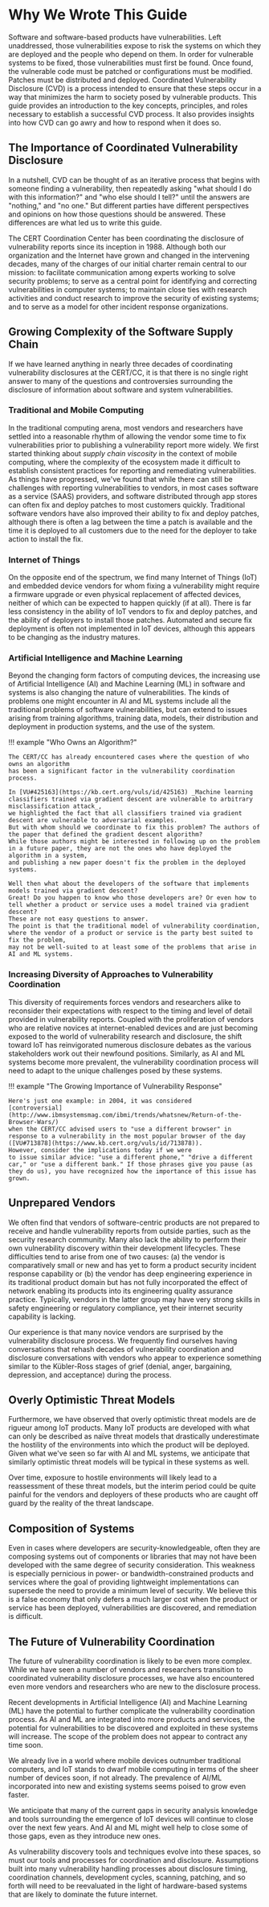 # Why We Wrote This Guide

Software and software-based products have vulnerabilities. Left
unaddressed, those vulnerabilities expose to risk the systems on which
they are deployed and the people who depend on them. In order for
vulnerable systems to be fixed, those vulnerabilities must first be
found. Once found, the vulnerable code must be patched or configurations
must be modified. Patches must be distributed and deployed. Coordinated
Vulnerability Disclosure (CVD) is a process intended to ensure that
these steps occur in a way that minimizes the harm to society posed by
vulnerable products. This guide provides an introduction to the key
concepts, principles, and roles necessary to establish a successful CVD
process. It also provides insights into how CVD can go awry and how to
respond when it does so.

## The Importance of Coordinated Vulnerability Disclosure

In a nutshell, CVD can be thought of as an iterative process that begins
with someone finding a vulnerability, then repeatedly asking "what
should I do with this information?" and "who else should I tell?" until
the answers are "nothing," and "no one." But different parties have
different perspectives and opinions on how those questions should be
answered. These differences are what led us to write this guide.

The CERT Coordination Center has been coordinating the disclosure of
vulnerability reports since its inception in 1988. Although both our
organization and the Internet have grown and changed in the intervening
decades, many of the charges of our initial charter remain central to
our mission: to facilitate communication among experts working to solve
security problems; to serve as a central point for identifying and
correcting vulnerabilities in computer systems; to maintain close ties
with research activities and conduct research to improve the security of
existing systems; and to serve as a model for other incident response
organizations.

## Growing Complexity of the Software Supply Chain

If we have learned anything in nearly three decades of coordinating
vulnerability disclosures at the CERT/CC, it is that there is no single
right answer to many of the questions and controversies surrounding the
disclosure of information about software and system vulnerabilities. 

### Traditional and Mobile Computing

In the traditional computing arena, most vendors and researchers have
settled into a reasonable rhythm of allowing the vendor some time to fix
vulnerabilities prior to publishing a vulnerability report more widely.
We first started thinking about _supply chain viscosity_ in the context
of mobile computing, where the complexity of the ecosystem made it
difficult to establish consistent practices for reporting and remediating
vulnerabilities. 
As things have progressed, we've found that while there can still be challenges
with reporting vulnerabilities to vendors, in most cases
software as a service (SAAS) providers,
and software distributed through app stores can often fix and deploy patches to most customers quickly. 
Traditional software vendors have also improved their ability to fix and deploy patches,
although there is often a lag between the time a patch is available and the time it is deployed to all customers
due to the need for the deployer to take action to install the fix.

### Internet of Things

On the opposite end of the spectrum, we find many Internet of Things (IoT) and
embedded device vendors for whom fixing a vulnerability might require a
firmware upgrade or even physical replacement of affected devices,
neither of which can be expected to happen quickly (if at all). 
There is far less consistency in the ability of IoT vendors to fix and deploy patches,
and the ability of deployers to install those patches. 
Automated and secure fix deployment is often not implemented in IoT devices,
although this appears to be changing as the industry matures.

### Artificial Intelligence and Machine Learning

Beyond the changing form factors of computing devices, the increasing use of Artificial Intelligence (AI) 
and Machine Learning (ML) in software and systems is also changing the nature of vulnerabilities.
The kinds of problems one might encounter in AI and ML systems include all the traditional problems of 
software vulnerabilities, but can extend to issues arising from training algorithms,
training data, models, their distribution and deployment in production systems, and the use of the system.

!!! example "Who Owns an Algorithm?"

    The CERT/CC has already encountered cases where the question of who owns an algorithm
    has been a significant factor in the vulnerability coordination process.

    In [VU#425163](https://kb.cert.org/vuls/id/425163) _Machine learning classifiers trained via gradient descent are vulnerable to arbitrary misclassification attack_,
    we highlighted the fact that all classifiers trained via gradient descent are vulnerable to adversarial examples.
    But with whom should we coordinate to fix this problem? The authors of the paper that defined the gradient descent algorithm?
    While those authors might be interested in following up on the problem in a future paper, they are not the ones who have deployed the algorithm in a system,
    and publishing a new paper doesn't fix the problem in the deployed systems.

    Well then what about the developers of the software that implements models trained via gradient descent?
    Great! Do you happen to know who those developers are? Or even how to tell whether a product or service uses a model trained via gradient descent?
    These are not easy questions to answer. 
    The point is that the traditional model of vulnerability coordination, where the vendor of a product or service is the party best suited to fix the problem,
    may not be well-suited to at least some of the problems that arise in AI and ML systems.
    
 


### Increasing Diversity of Approaches to Vulnerability Coordination

This diversity of requirements forces vendors and researchers alike to reconsider their expectations with respect to the timing and level of
detail provided in vulnerability reports.
Coupled with the proliferation of vendors who are relative novices at internet-enabled devices and are
just becoming exposed to the world of vulnerability research and disclosure, the shift toward IoT has reinvigorated
numerous disclosure debates as the various stakeholders work out their newfound positions.
Similarly, as AI and ML systems become more prevalent, the vulnerability coordination process will need to adapt to the unique challenges
posed by these systems.

!!! example "The Growing Importance of Vulnerability Response"

    Here's just one example: in 2004, it was considered
    [controversial](http://www.ibmsystemsmag.com/ibmi/trends/whatsnew/Return-of-the-Browser-Wars/)
    when the CERT/CC advised users to "use a different browser" in
    response to a vulnerability in the most popular browser of the day
    ([VU#713878](https://www.kb.cert.org/vuls/id/713878)).
    However, consider the implications today if we were
    to issue similar advice: "use a different phone," "drive a different
    car," or "use a different bank." If those phrases give you pause (as
    they do us), you have recognized how the importance of this issue has
    grown.

## Unprepared Vendors

We often find that vendors of software-centric products are not prepared
to receive and handle vulnerability reports from outside parties, such
as the security research community. Many also lack the ability to
perform their own vulnerability discovery within their development
lifecycles. These difficulties tend to arise from one of two causes: (a)
the vendor is comparatively small or new and has yet to form a product
security incident response capability or (b) the vendor has deep
engineering experience in its traditional product domain but has not
fully incorporated the effect of network enabling its products into its
engineering quality assurance practice. Typically, vendors in the latter
group may have very strong skills in safety engineering or regulatory
compliance, yet their internet security capability is lacking.

Our experience is that many novice vendors are surprised by the
vulnerability disclosure process. We frequently find ourselves having
conversations that rehash decades of vulnerability coordination and
disclosure conversations with vendors who appear to experience something
similar to the Kübler-Ross stages of grief (denial, anger, bargaining,
depression, and acceptance) during the process.

## Overly Optimistic Threat Models

Furthermore, we have observed that overly optimistic threat models are
de rigueur among IoT products. Many IoT products are developed with what
can only be described as naïve threat models that drastically
underestimate the hostility of the environments into which the product
will be deployed. Given what we've seen so far with AI and ML systems,
we anticipate that similarly optimistic threat models will be typical in 
these systems as well.

Over time, exposure to hostile environments will likely lead to a
reassessment of these threat models, but the interim period could be
quite painful for the vendors and deployers of these products who 
are caught off guard by the reality of the threat landscape.

## Composition of Systems

Even in cases where developers are security-knowledgeable, often they
are composing systems out of components or libraries that may not have
been developed with the same degree of security consideration. This
weakness is especially pernicious in power- or bandwidth-constrained
products and services where the goal of providing lightweight
implementations can supersede the need to provide a minimum level of
security. We believe this is a false economy that only defers a much
larger cost when the product or service has been deployed,
vulnerabilities are discovered, and remediation is difficult.

## The Future of Vulnerability Coordination

The future of vulnerability coordination is likely to be even more
complex. While we have seen a number of vendors and researchers
transition to coordinated vulnerability disclosure processes, we have
also encountered even more vendors and researchers who are new to the
disclosure process. 

Recent developments in Artificial Intelligence (AI) and Machine
Learning (ML) have the potential to further complicate the vulnerability
coordination process. As AI and ML are integrated into more products and
services, the potential for vulnerabilities to be discovered and
exploited in these systems will increase. The scope of the problem does
not appear to contract any time soon.

We already live in a world where mobile devices outnumber traditional
computers, and IoT stands to dwarf mobile computing in terms of the
sheer number of devices soon, if not already. The prevalence of
AI/ML incorporated into new and existing systems seems poised to grow even faster.

We anticipate that many of the current gaps in
security analysis knowledge and tools surrounding the emergence of IoT
devices will continue to close over the next few years.
And AI and ML might well help to close some of those gaps, even as
they introduce new ones.

As vulnerability
discovery tools and techniques evolve into these spaces, so must our tools
and processes for coordination and disclosure. Assumptions built into
many vulnerability handling processes about disclosure timing,
coordination channels, development cycles, scanning, patching, and so
forth will need to be reevaluated in the light of hardware-based systems
that are likely to dominate the future internet.
